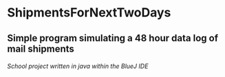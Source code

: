 # ShipmentsForNextTwoDays
## Simple program simulating a 48 hour data log of mail shipments
###### School project written in java within the BlueJ IDE
